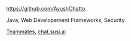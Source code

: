 
<!-- Give link to your github home page -->
<span id="github">https://github.com/AyushChatto</span>

<!-- Give up to 3 expertise areas that you claim credit for -->
<span id="areas">Java, Web Developement Frameworks, Security</span>

<!-- Give your internal and external projects related to the module -->
<span id="projects">[Teammates](https://github.com/TEAMMATES/teammates), [chat.susi.ai](https://github.com/fossasia/chat.susi.ai)</span>
